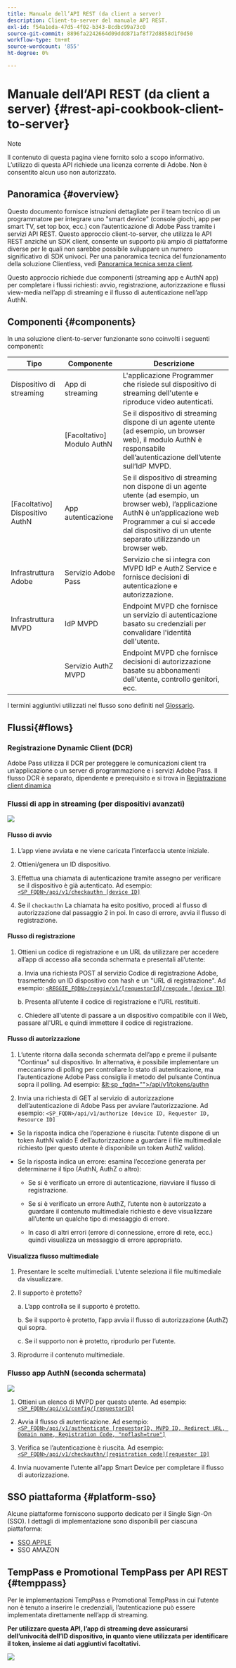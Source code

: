 ```yaml
---
title: Manuale dell’API REST (da client a server)
description: Client-to-server del manuale API REST.
exl-id: f54a1eda-47d5-4f02-b343-8cdbc99a73c0
source-git-commit: 8896fa2242664d09ddd871af8f72d8858d1f0d50
workflow-type: tm+mt
source-wordcount: '855'
ht-degree: 0%

---
```


# Manuale dell’API REST (da client a server) {#rest-api-cookbook-client-to-server}

>[!NOTE]
>
>Il contenuto di questa pagina viene fornito solo a scopo informativo. L’utilizzo di questa API richiede una licenza corrente di Adobe. Non è consentito alcun uso non autorizzato.


## Panoramica {#overview}

Questo documento fornisce istruzioni dettagliate per il team tecnico di un programmatore per integrare uno &quot;smart device&quot; (console giochi, app per smart TV, set top box, ecc.) con l’autenticazione di Adobe Pass tramite i servizi API REST. Questo approccio client-to-server, che utilizza le API REST anziché un SDK client, consente un supporto più ampio di piattaforme diverse per le quali non sarebbe possibile sviluppare un numero significativo di SDK univoci. Per una panoramica tecnica del funzionamento della soluzione Clientless, vedi [Panoramica tecnica senza client](/help/authentication/rest-api-overview.md).


Questo approccio richiede due componenti (streaming app e AuthN app) per completare i flussi richiesti: avvio, registrazione, autorizzazione e flussi view-media nell’app di streaming e il flusso di autenticazione nell’app AuthN.

## Componenti {#components}

In una soluzione client-to-server funzionante sono coinvolti i seguenti componenti:



| Tipo | Componente | Descrizione |
| --- | --- | --- |
| Dispositivo di streaming | App di streaming | L&#39;applicazione Programmer che risiede sul dispositivo di streaming dell&#39;utente e riproduce video autenticati. |
| | \[Facoltativo\] Modulo AuthN | Se il dispositivo di streaming dispone di un agente utente (ad esempio, un browser web), il modulo AuthN è responsabile dell’autenticazione dell’utente sull’IdP MVPD. |
| \[Facoltativo\] Dispositivo AuthN | App autenticazione | Se il dispositivo di streaming non dispone di un agente utente (ad esempio, un browser web), l’applicazione AuthN è un’applicazione web Programmer a cui si accede dal dispositivo di un utente separato utilizzando un browser web. |
| Infrastruttura Adobe | Servizio Adobe Pass | Servizio che si integra con MVPD IdP e AuthZ Service e fornisce decisioni di autenticazione e autorizzazione. |
| Infrastruttura MVPD | IdP MVPD | Endpoint MVPD che fornisce un servizio di autenticazione basato su credenziali per convalidare l&#39;identità dell&#39;utente. |
| | Servizio AuthZ MVPD | Endpoint MVPD che fornisce decisioni di autorizzazione basate su abbonamenti dell&#39;utente, controllo genitori, ecc. |



I termini aggiuntivi utilizzati nel flusso sono definiti nel [Glossario](/help/authentication/glossary.md).

## Flussi{#flows}

### Registrazione Dynamic Client (DCR)

Adobe Pass utilizza il DCR per proteggere le comunicazioni client tra un’applicazione o un server di programmazione e i servizi Adobe Pass. Il flusso DCR è separato, dipendente e prerequisito e si trova in [Registrazione client dinamica](/help/authentication/dynamic-client-registration.md)


### Flussi di app in streaming (per dispositivi avanzati)

![](assets/smart-device-app-flow.png)

#### Flusso di avvio

1. L’app viene avviata e ne viene caricata l’interfaccia utente iniziale.

2. Ottieni/genera un ID dispositivo.

3. Effettua una chiamata di autenticazione tramite assegno per verificare se il dispositivo è già autenticato.  Ad esempio: [`<SP_FQDN>/api/v1/checkauthn [device ID]`](/help/authentication/check-authentication-token.md)

4. Se il `checkauthn` La chiamata ha esito positivo, procedi al flusso di autorizzazione dal passaggio 2 in poi.  In caso di errore, avvia il flusso di registrazione.



#### Flusso di registrazione

1. Ottieni un codice di registrazione e un URL da utilizzare per accedere all’app di accesso alla seconda schermata e presentali all’utente:

   a. Invia una richiesta POST al servizio Codice di registrazione Adobe, trasmettendo un ID dispositivo con hash e un &quot;URL di registrazione&quot;.  Ad esempio: [`<REGGIE_FQDN>/reggie/v1/[requestorId]/regcode [device ID]`](/help/authentication/registration-code-request.md)

   b. Presenta all’utente il codice di registrazione e l’URL restituiti.

   c. Chiedere all&#39;utente di passare a un dispositivo compatibile con il Web, passare all&#39;URL e quindi immettere il codice di registrazione.



#### Flusso di autorizzazione

1. L’utente ritorna dalla seconda schermata dell’app e preme il pulsante &quot;Continua&quot; sul dispositivo. In alternativa, è possibile implementare un meccanismo di polling per controllare lo stato di autenticazione, ma l’autenticazione Adobe Pass consiglia il metodo del pulsante Continua sopra il polling. <!--(For information on employing a "Continue" button versus polling the Adobe Pass Authentication backend server, see the Clientless Technical Overview: Managing 2nd-Screen Workflow Transition.)--> Ad esempio: [\&lt;sp _fqdn=&quot;&quot;>/api/v1/tokens/authn](/help/authentication/retrieve-authentication-token.md)

2. Invia una richiesta di GET al servizio di autorizzazione dell’autenticazione di Adobe Pass per avviare l’autorizzazione. Ad esempio: `<SP_FQDN>/api/v1/authorize [device ID, Requestor ID, Resource ID]`

<!-- end list -->

* Se la risposta indica che l’operazione è riuscita: l’utente dispone di un token AuthN valido E dell’autorizzazione a guardare il file multimediale richiesto (per questo utente è disponibile un token AuthZ valido).

* Se la risposta indica un errore: esamina l’eccezione generata per determinarne il tipo (AuthN, AuthZ o altro):

   * Se si è verificato un errore di autenticazione, riavviare il flusso di registrazione.

   * Se si è verificato un errore AuthZ, l’utente non è autorizzato a guardare il contenuto multimediale richiesto e deve visualizzare all’utente un qualche tipo di messaggio di errore.

   * In caso di altri errori (errore di connessione, errore di rete, ecc.) quindi visualizza un messaggio di errore appropriato.



#### Visualizza flusso multimediale

1. Presentare le scelte multimediali. L’utente seleziona il file multimediale da visualizzare.

2. Il supporto è protetto?

   a. L’app controlla se il supporto è protetto.

   b. Se il supporto è protetto, l’app avvia il flusso di autorizzazione (AuthZ) qui sopra.

   c. Se il supporto non è protetto, riprodurlo per l’utente.

3. Riprodurre il contenuto multimediale.


### Flusso app AuthN (seconda schermata)

![](assets/secnd-screen-authn-flow.png)

1. Ottieni un elenco di MVPD per questo utente. Ad esempio: [`<SP_FQDN>/api/v1/config/[requestorID]`](/help/authentication/provide-mvpd-list.md)

1. Avvia il flusso di autenticazione.  Ad esempio: [`<SP_FQDN>/api/v1/authenticate [requestorID, MVPD ID, Redirect URL, Domain name, Registration Code, "noflash=true"]`](/help/authentication/initiate-authentication.md)

1. Verifica se l’autenticazione è riuscita. Ad esempio:[`<SP_FQDN>/api/v1/checkauthn/[registration code][requestor ID]`](/help/authentication/check-authentication-token.md)

1. Invia nuovamente l&#39;utente all&#39;app Smart Device per completare il flusso di autorizzazione.

## SSO piattaforma {#platform-sso}

Alcune piattaforme forniscono supporto dedicato per il Single Sign-On (SSO). I dettagli di implementazione sono disponibili per ciascuna piattaforma:

* [SSO APPLE](/help/authentication/apple-sso-cookbook-rest-api.md)
* SSO AMAZON

## TempPass e Promotional TempPass per API REST {#temppass}

Per le implementazioni TempPass e Promotional TempPass in cui l’utente non è tenuto a inserire le credenziali, l’autenticazione può essere implementata direttamente nell’app di streaming.

**Per utilizzare questa API, l’app di streaming deve assicurarsi dell’univocità dell’ID dispositivo, in quanto viene utilizzata per identificare il token, insieme ai dati aggiuntivi facoltativi.**


![](assets/temp-pass-promo-temppass.png)
